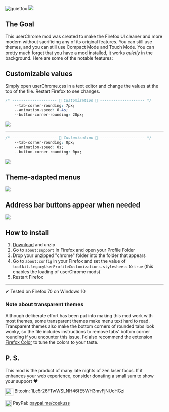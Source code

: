![quietfox](https://coekuss.com/quietfox/logo.png)
![](https://coekuss.com/quietfox/quietfox70/clean2.png)

## The Goal
This userChrome mod was created to make the Firefox UI cleaner and more modern without sacrificing any of its original features. You can still use themes, and you can still use Compact Mode and Touch Mode. You can pretty much forget that you have a mod installed, it works *quietly* in the background. Here are some of the notable features:


## Customizable values 
Simply open userChrome.css in a text editor and change the values at the top of the file. Restart Firefox to see changes.

```CSS
/* -------------------- 🎨 Customization 🎨 -------------------- */
    --tab-corner-rounding: 7px;
    --animation-speed: 0.4s;
    --button-corner-rounding: 20px;
```
![](https://coekuss.com/quietfox/quietfox70/fluid2.gif)

-----

```CSS
/* -------------------- 🎨 Customization 🎨 -------------------- */
    --tab-corner-rounding: 0px;
    --animation-speed: 0s;
    --button-corner-rounding: 0px;
```
![](https://coekuss.com/quietfox/quietfox70/snappy2.gif)


## Theme-adapted menus
![](https://coekuss.com/quietfox/menus.jpg)

## Address bar buttons appear when needed
![](https://coekuss.com/quietfox/urlbar_buttons.gif)



## How to install
1. [Download](https://github.com/coekuss/quietfox/releases/download/v2.0/quietfox70.zip) and unzip
2. Go to `about:support` in Firefox and open your Profile Folder
3. Drop your unzipped "chrome" folder into the folder that appears
4. Go to `about:config` in your Firefox and set the value of `toolkit.legacyUserProfileCustomizations.stylesheets` to `true` (this enables the loading of userChrome mods)
5. Restart Firefox

---
✔ Tested on Firefox 70 on Windows 10

### Note about transparent themes
Although deliberate effort has been put into making this mod work with most themes, some transparent themes make menu text hard to read. Transparent themes also make the bottom corners of rounded tabs look wonky, so the file includes instructions to remove tabs' bottom corner rounding if you encounter this issue. I'd also recommend the extension [Firefox Color](https://addons.mozilla.org/en-US/firefox/addon/firefox-color/) to tune the colors to your taste.

## P. S.
This mod is the product of many late nights of zen laser focus. If it enhances your web experience, consider donating a small sum to show your support ❤

<img align="top" width="25px" src="https://coekuss.com/quietfox/bitcoin.png"> Bitcoin: 1Lc5r26FTwWSLNH46fE5WH3mvFjNUcHGzi

<img align="top" width="20px" src="https://coekuss.com/quietfox/paypal.png"> PayPal: [paypal.me/coekuss](https://paypal.me/coekuss)
